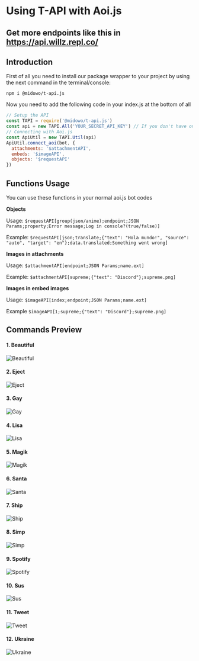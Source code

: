 # Using T-API with Aoi.js
Get more endpoints like this in https://api.willz.repl.co/
----
## Introduction
First of all you need to install our package wrapper to your project by using the next command in the terminal/console:

```
npm i @midowo/t-api.js
```

Now you need to add the following code in your index.js at the bottom of all
```js
// Setup the API
const TAPI = require('@midowo/t-api.js')
const api = new TAPI.All('YOUR_SECRET_API_KEY') // If you don't have one join our Support Server and ask for one!
// Connecting with Aoi.js
const ApiUtil = new TAPI.Util(api)
ApiUtil.connect_aoi(bot, {
  attachments: '$attachmentAPI',
  embeds: '$imageAPI',
  objects: '$requestAPI'
})
```

## Functions Usage
You can use these functions in your normal aoi.js bot codes

**Objects**

Usage: `$requestAPI[group(json/anime);endpoint;JSON Params;property;Error message;Log in console?(true/false)]`

Example: `$requestAPI[json;translate;{"text": "Hola mundo!", "source": "auto", "target": "en"};data.translated;Something went wrong]`

**Images in attachments**

Usage: `$attachmentAPI[endpoint;JSON Params;name.ext]`

Example: `$attachmentAPI[supreme;{"text": "Discord"};supreme.png]`

**Images in embed images**

Usage: `$imageAPI[index;endpoint;JSON Params;name.ext]`

Example `$imageAPI[1;supreme;{"text": "Discord"};supreme.png]`

## Commands Preview

#### 1. Beautiful
![Beautiful](https://cdn.discordapp.com/attachments/895825126308847616/949838013918224414/canvas.png)
#### 2. Eject
![Eject](https://cdn.discordapp.com/attachments/895825126308847616/949838154079272990/ejected.gif)
#### 3. Gay
![Gay](https://cdn.discordapp.com/attachments/895825126308847616/949838231099293726/canvas.png)
#### 4. Lisa
![Lisa](https://cdn.discordapp.com/attachments/895825126308847616/949838998577229904/canvas.png)
#### 5. Magik
![Magik](https://cdn.discordapp.com/attachments/895825126308847616/949841964885495868/file.png)
#### 6. Santa
![Santa](https://cdn.discordapp.com/attachments/895825126308847616/949842152488308747/canvas.png)
#### 7. Ship
![Ship](https://cdn.discordapp.com/attachments/895825126308847616/949842248219123802/ship.png)
#### 8. Simp
![Simp](https://cdn.discordapp.com/attachments/895825126308847616/949842321359384596/canvas.png)
#### 9. Spotify
![Spotify](https://cdn.discordapp.com/attachments/895825126308847616/949844224562585660/file.png)
#### 10. Sus
![Sus](https://cdn.discordapp.com/attachments/895825126308847616/949845282680631336/file.png)
#### 11. Tweet
![Tweet](https://cdn.discordapp.com/attachments/895825126308847616/949845601481293945/file.png)
#### 12. Ukraine
![Ukraine](https://cdn.discordapp.com/attachments/895825126308847616/949845912606363668/file.png)
